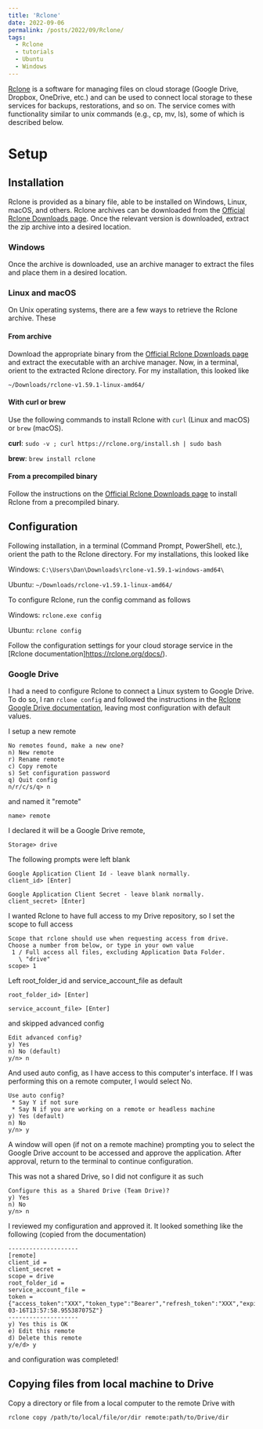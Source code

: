 ```yaml
---
title: 'Rclone'
date: 2022-09-06
permalink: /posts/2022/09/Rclone/
tags:
  - Rclone
  - tutorials
  - Ubuntu
  - Windows
---
```


[Rclone](https://rclone.org/) is a software for managing files on cloud storage (Google Drive, Dropbox, OneDrive, etc.) and can be used to connect local storage to these services for backups, restorations, and so on. The service comes with functionality similar to unix commands (e.g., cp, mv, ls), some of which is described below.

# Setup

## Installation

Rclone is provided as a binary file, able to be installed on Windows, Linux, macOS, and others. Rclone archives can be downloaded from the [Official Rclone Downloads page](https://rclone.org/downloads/). Once the relevant version is downloaded, extract the zip archive into a desired location.

### Windows

Once the archive is downloaded, use an archive manager to extract the files and place them in a desired location. 

### Linux and macOS

On Unix operating systems, there are a few ways to retrieve the Rclone archive. These 

#### From archive

Download the appropriate binary from the [Official Rclone Downloads page](https://rclone.org/downloads/) and extract the executable with an archive manager. Now, in a terminal, orient to the extracted Rclone directory. For my installation, this looked like

`~/Downloads/rclone-v1.59.1-linux-amd64/`

#### With curl or brew

Use the following commands to install Rclone with `curl` (Linux and macOS) or `brew` (macOS).

**curl**: `sudo -v ; curl https://rclone.org/install.sh | sudo bash`

**brew**: `brew install rclone`


#### From a precompiled binary

Follow the instructions on the [Official Rclone Downloads page](https://rclone.org/downloads/) to install Rclone from a precompiled binary.

## Configuration

Following installation, in a terminal (Command Prompt, PowerShell, etc.), orient the path to the Rclone directory. For my installations, this looked like

Windows: `C:\Users\Dan\Downloads\rclone-v1.59.1-windows-amd64\`

Ubuntu: `~/Downloads/rclone-v1.59.1-linux-amd64/`

To configure Rclone, run the config command as follows

Windows: `rclone.exe config`

Ubuntu: `rclone config`

Follow the configuration settings for your cloud storage service in the [Rclone documentation]https://rclone.org/docs/).

### Google Drive

I had a need to configure Rclone to connect a Linux system to Google Drive. To do so, I ran `rclone config` and followed the instructions in the [Rclone Google Drive documentation](https://rclone.org/drive/), leaving most configuration with default values.

I setup a new remote
```
No remotes found, make a new one?
n) New remote
r) Rename remote
c) Copy remote
s) Set configuration password
q) Quit config
n/r/c/s/q> n
```

and named it "remote"
```
name> remote
```

I declared it will be a Google Drive remote,
```
Storage> drive
```

The following prompts were left blank
```
Google Application Client Id - leave blank normally.
client_id> [Enter]

Google Application Client Secret - leave blank normally.
client_secret> [Enter]
```

I wanted Rclone to have full access to my Drive repository, so I set the scope to full access
```
Scope that rclone should use when requesting access from drive.
Choose a number from below, or type in your own value
 1 / Full access all files, excluding Application Data Folder.
   \ "drive"
scope> 1
```

Left root_folder_id and service_account_file as default
```
root_folder_id> [Enter]

service_account_file> [Enter]
```

and skipped advanced config
```
Edit advanced config?
y) Yes
n) No (default)
y/n> n
```

And used auto config, as I have access to this computer's interface. If I was performing this on a remote computer, I would select No.
```
Use auto config?
 * Say Y if not sure
 * Say N if you are working on a remote or headless machine
y) Yes (default)
n) No
y/n> y
```

A window will open (if not on a remote machine) prompting you to select the Google Drive account to be accessed and approve the application. After approval, return to the terminal to continue configuration.

This was not a shared Drive, so I did not configure it as such
```
Configure this as a Shared Drive (Team Drive)?
y) Yes
n) No
y/n> n
```

I reviewed my configuration and approved it. It looked something like the following (copied from the documentation)
```
--------------------
[remote]
client_id = 
client_secret = 
scope = drive
root_folder_id = 
service_account_file =
token = {"access_token":"XXX","token_type":"Bearer","refresh_token":"XXX","expiry":"2014-03-16T13:57:58.955387075Z"}
--------------------
y) Yes this is OK
e) Edit this remote
d) Delete this remote
y/e/d> y
```

and configuration was completed!

## Copying files from local machine to Drive

Copy a directory or file from a local computer to the remote Drive with

`rclone copy /path/to/local/file/or/dir remote:path/to/Drive/dir`